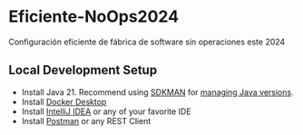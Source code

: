 # Eficiente-NoOps2024
Configuración eficiente de fábrica de software sin operaciones este 2024

## Local Development Setup
* Install Java 21. Recommend using [SDKMAN](https://sdkman.io/) for [managing Java versions](https://youtu.be/ZywEiw3EO8A).
* Install [Docker Desktop](https://www.docker.com/products/docker-desktop/)
* Install [IntelliJ IDEA](https://www.jetbrains.com/idea) or any of your favorite IDE
* Install [Postman](https://www.postman.com/) or any REST Client